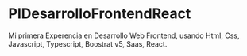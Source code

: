 # PIDesarrolloFrontendReact
Mi primera Experencia en Desarrollo Web Frontend, usando Html, Css, Javascript, Typescript, Boostrat v5, Saas, React.
